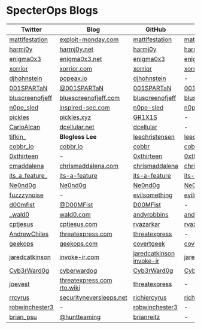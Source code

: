 # SpecterOps Blogs #

| **Twitter** | **Blog** | **GitHub** | **Gist** |
|---|---|---|---|
| [mattifestation](https://twitter.com/mattifestation) | [exploit-monday.com](http://www.exploit-monday.com/) | [mattifestation](https://github.com/mattifestation) | [mattifestation](https://gist.github.com/mattifestation) |
| [harmj0y](https://twitter.com/harmj0y) | [harmj0y.net](https://blog.harmj0y.net) | [harmj0y](https://github.com/harmj0y) | [harmj0y](https://gist.github.com/harmj0y) |
| [enigma0x3](https://twitter.com/enigma0x3) | [enigma0x3.net](https://enigma0x3.net/) | [enigma0x3](https://github.com/enigma0x3) | [enigma0x3](https://gist.github.com/enigma0x3) |
| [xorrior](https://twitter.com/xorrior) | [xorrior.com](http://www.xorrior.com/) | [xorrior](https://github.com/xorrior) | [xorrior](https://gist.github.com/xorrior) |
| [djhohnstein](https://twitter.com/djhohnstein) | [popeax.io](https://popeax.io/) | [djhohnstein](https://github.com/djhohnstein) | - |
| [001SPARTaN](https://twitter.com/001SPARTaN) | [@001SPARTaN](https://medium.com/@001SPARTaN) | [001SPARTaN](https://github.com/001SPARTaN) | [001SPARTaN](https://gist.github.com/001SPARTaN) |
| [bluscreenofjeff](https://twitter.com/bluscreenofjeff) | [bluescreenofjeff.com](https://bluescreenofjeff.com/) | [bluscreenofjeff](https://github.com/bluscreenofjeff) | [bluscreenofjeff](https://gist.github.com/bluscreenofjeff) |
| [n0pe_sled](https://twitter.com/n0pe_sled) | [inspired-sec.com](https://blog.inspired-sec.com/) | [n0pe-sled](https://github.com/n0pe-sled) | [n0pe-sled](https://gist.github.com/n0pe-sled) |
| [pickles](https://twitter.com/_P1CKLES_) | [pickles.xyz](https://pickles.xyz) | [GR1X1S](https://github.com/GR1X1S) | - |
| [CarloAlcan](https://twitter.com/carloalcan) | [dcellular.net](http://www.dcellular.net/blog/) | [dcellular](https://github.com/Dcellular) | - |
| [tifkin_](https://twitter.com/tifkin_) | **Blogless Lee** | [leechristensen](https://github.com/leechristensen) | [leechristensen](https://gist.github.com/leechristensen) |
| [cobbr_io](https://twitter.com/cobbr_io) | [cobbr.io](https://www.cobbr.io/) | [cobbr](https://github.com/cobbr) | [cobbr](https://gist.github.com/cobbr) |
| [0xthirteen](https://twitter.com/0xthirteen) | - | [0xthirteen](https://github.com/0xthirteen) | [0xthirteen](https://gist.github.com/0xthirteen) |
| [cmaddalena](https://twitter.com/cmaddalena) | [chrismaddalena.com](https://www.chrismaddalena.com/) | [chrismaddalena](https://github.com/chrismaddalena) | [chrismaddalena](https://gist.github.com/chrismaddalena) |
| [its_a_feature_](https://twitter.com/its_a_feature_) | [its-a-feature](https://its-a-feature.github.io/) | [its-a-feature](https://github.com/its-a-feature) | [its-a-feature](https://gist.github.com/its-a-feature) |
| [Ne0nd0g](https://twitter.com/ne0nd0g) | [Ne0nd0g](https://medium.com/@Ne0nd0g) | [Ne0nd0g](https://github.com/Ne0nd0g) | [Ne0nd0g](https://gist.github.com/Ne0nd0g) |
| [fuzzzynoise](https://twitter.com/fuzzzynoise) | - | [evilsomething](https://github.com/evilsomething) | [evilsomething](https://gist.github.com/evilsomething) |
| [d00mfist](https://twitter.com/_d00mfist) | [@D00MFist](https://medium.com/@D00MFist) | [D00MFist](https://github.com/D00MFist) | - |
| [_wald0](https://twitter.com/_wald0) | [wald0.com](https://wald0.com/) | [andyrobbins](https://github.com/andyrobbins) | [andyrobbins](https://gist.github.com/andyrobbins) |
| [cptjesus](https://twitter.com/cptjesus) | [cptjesus.com](https://blog.cptjesus.com/) | [rvazarkar](https://github.com/rvazarkar) | [rvazarkar](https://gist.github.com/rvazarkar) |
| [AndrewChiles](https://twitter.com/AndrewChiles) | [threatexpress.com](http://threatexpress.com/) | [threatexpress](https://github.com/threatexpress) | - |
| [geekops](https://twitter.com/geekops) | [geekops.com](http://www.geekops.com/) | [covertgeek](https://github.com/covertgeek) | [covertgeek](https://gist.github.com/covertgeek) |
| [jaredcatkinson](https://twitter.com/jaredcatkinson) | [invoke-ir.com](http://www.invoke-ir.com/) | [jaredcatkinson](https://github.com/jaredcatkinson) <br> [invoke-ir](https://github.com/invoke-ir) | [jaredcatkinson](https://gist.github.com/jaredcatkinson) |
| [Cyb3rWard0g](https://twitter.com/Cyb3rWard0g) | [cyberwardog](https://cyberwardog.blogspot.com/) | [Cyb3rWard0g](https://github.com/Cyb3rWard0g) | [Cyb3rWard0g](https://gist.github.com/Cyb3rWard0g) |
| [joevest](https://twitter.com/joevest) | [threatexpress.com](http://threatexpress.com/) <br> [rto.wiki](https://rto.wiki/) | [threatexpress](https://github.com/threatexpress) | - |
| [rrcyrus](https://twitter.com/rrcyrus) | [securityneversleeps.net](https://securityneversleeps.net) | [richiercyrus](https://github.com/richiercyrus) | [richiercyrus](https://gist.github.com/richiercyrus) |
| [robwinchester3](https://twitter.com/robwinchester3) | - | [robwinchester3](https://github.com/robwinchester3) | - |
| [brian_psu](https://twitter.com/brian_psu) | [@huntteaming](https://medium.com/@huntteaming) | [brianreitz](https://github.com/brianreitz) | - |
